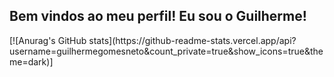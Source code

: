 ## Bem vindos ao meu perfil! Eu sou o Guilherme!

<div>
  [![Anurag's GitHub stats](https://github-readme-stats.vercel.app/api?username=guilhermegomesneto&count_private=true&show_icons=true&theme=dark)]
</div>
